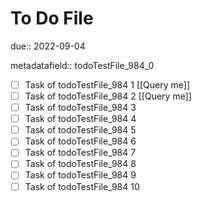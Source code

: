# To Do File

due:: 2022-09-04

metadatafield:: todoTestFile_984_0

- [ ] Task of todoTestFile_984 1 [[Query me]]
- [ ] Task of todoTestFile_984 2 [[Query me]]
- [ ] Task of todoTestFile_984 3
- [ ] Task of todoTestFile_984 4
- [ ] Task of todoTestFile_984 5
- [ ] Task of todoTestFile_984 6
- [ ] Task of todoTestFile_984 7
- [ ] Task of todoTestFile_984 8
- [ ] Task of todoTestFile_984 9
- [ ] Task of todoTestFile_984 10